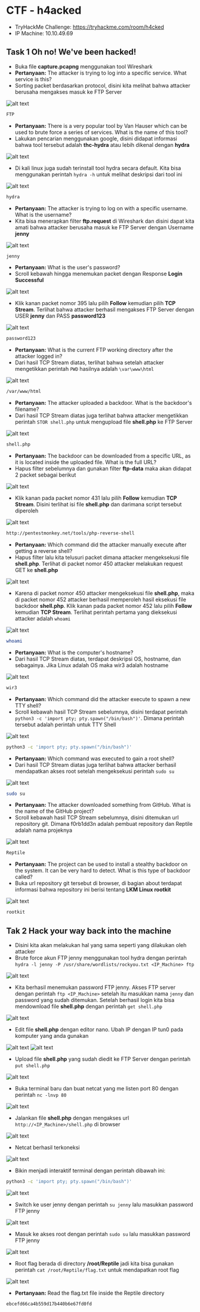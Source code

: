 # CTF - h4acked
- TryHackMe Challenge: https://tryhackme.com/room/h4cked
- IP Machine: 10.10.49.69

## Task 1 Oh no! We've been hacked!
- Buka file **capture.pcapng** menggunakan tool Wireshark
- **Pertanyaan:** The attacker is trying to log into a specific service. What service is this?
- Sorting packet berdasarkan protocol, disini kita melihat bahwa attacker berusaha mengakses masuk ke FTP Server

![alt text](https://github.com/rahardian-dwi-saputra/TryHackMe-WriteUps/blob/main/h4cked/assets/hk%201.JPG)

```sh
FTP
```
- **Pertanyaan:** There is a very popular tool by Van Hauser which can be used to brute force a series of services. What is the name of this tool?
- Lakukan pencarian menggunakan google, disini didapat informasi bahwa tool tersebut adalah **thc-hydra** atau lebih dikenal dengan **hydra**

![alt text](https://github.com/rahardian-dwi-saputra/TryHackMe-WriteUps/blob/main/h4cked/assets/hk%202.JPG)

- Di kali linux juga sudah terinstall tool hydra secara default. Kita bisa menggunakan perintah `hydra -h` untuk melihat deskripsi dari tool ini  

![alt text](https://github.com/rahardian-dwi-saputra/TryHackMe-WriteUps/blob/main/h4cked/assets/hk%203.JPG)

```sh
hydra
```

- **Pertanyaan:** The attacker is trying to log on with a specific username. What is the username?
- Kita bisa menerapkan filter **ftp.request** di Wireshark dan disini dapat kita amati bahwa attacker berusaha masuk ke FTP Server dengan Username **jenny**

![alt text](https://github.com/rahardian-dwi-saputra/TryHackMe-WriteUps/blob/main/h4cked/assets/hk%204.JPG)

```sh
jenny
```

- **Pertanyaan:** What is the user's password?
- Scroll kebawah hingga menemukan packet dengan Response **Login Successful**

![alt text](https://github.com/rahardian-dwi-saputra/TryHackMe-WriteUps/blob/main/h4cked/assets/hk%205.JPG)

- Klik kanan packet nomor 395 lalu pilih **Follow** kemudian pilih **TCP Stream**. Terlihat bahwa attacker berhasil mengakses FTP Server dengan USER **jenny** dan PASS **password123** 

![alt text](https://github.com/rahardian-dwi-saputra/TryHackMe-WriteUps/blob/main/h4cked/assets/hk%206.JPG)

```sh
password123
```

- **Pertanyaan:** What is the current FTP working directory after the attacker logged in?
- Dari hasil TCP Stream diatas, terlihat bahwa setelah attacker mengetikkan perintah `PWD` hasilnya adalah `\var\www\html` 

![alt text](https://github.com/rahardian-dwi-saputra/TryHackMe-WriteUps/blob/main/h4cked/assets/hk%207.JPG)

```sh
/var/www/html
```

- **Pertanyaan:** The attacker uploaded a backdoor. What is the backdoor's filename?
- Dari hasil TCP Stream diatas juga terlihat bahwa attacker mengetikkan perintah `STOR shell.php` untuk mengupload file **shell.php** ke FTP Server

![alt text](https://github.com/rahardian-dwi-saputra/TryHackMe-WriteUps/blob/main/h4cked/assets/hk%208.JPG)

```sh
shell.php
```

- **Pertanyaan:** The backdoor can be downloaded from a specific URL, as it is located inside the uploaded file. What is the full URL?
- Hapus filter sebelumnya dan gunakan filter **ftp-data** maka akan didapat 2 packet sebagai berikut

![alt text](https://github.com/rahardian-dwi-saputra/TryHackMe-WriteUps/blob/main/h4cked/assets/hk%209.JPG)

- Klik kanan pada packet nomor 431 lalu pilih **Follow** kemudian **TCP Stream**. Disini terlihat isi file **shell.php** dan darimana script tersebut diperoleh

![alt text](https://github.com/rahardian-dwi-saputra/TryHackMe-WriteUps/blob/main/h4cked/assets/hk%2010.JPG)

```sh
http://pentestmonkey.net/tools/php-reverse-shell
```

- **Pertanyaan:** Which command did the attacker manually execute after getting a reverse shell?
- Hapus filter lalu kita telusuri packet dimana attacker mengeksekusi file **shell.php**. Terlihat di packet nomor 450 attacker melakukan request GET ke **shell.php**

![alt text](https://github.com/rahardian-dwi-saputra/TryHackMe-WriteUps/blob/main/h4cked/assets/hk%2011.JPG)

- Karena di packet nomor 450 attacker mengeksekusi file **shell.php**, maka di packet nomor 452 attacker berhasil memperoleh hasil eksekusi file backdoor **shell.php**. Klik kanan pada packet nomor 452 lalu pilih **Follow** kemudian **TCP Stream**. Terlihat perintah pertama yang dieksekusi attacker adalah `whoami`

![alt text](https://github.com/rahardian-dwi-saputra/TryHackMe-WriteUps/blob/main/h4cked/assets/hk%2012.JPG)

```sh
whoami
```

- **Pertanyaan:** What is the computer's hostname?
- Dari hasil TCP Stream diatas, terdapat deskripsi OS, hostname, dan sebagainya. Jika Linux adalah OS maka wir3 adalah hostname

![alt text](https://github.com/rahardian-dwi-saputra/TryHackMe-WriteUps/blob/main/h4cked/assets/hk%2013.JPG)

```sh
wir3
```

- **Pertanyaan:** Which command did the attacker execute to spawn a new TTY shell?
- Scroll kebawah hasil TCP Stream sebelumnya, disini terdapat perintah `python3 -c 'import pty; pty.spawn("/bin/bash")'`. Dimana perintah tersebut adalah perintah untuk TTY Shell

![alt text](https://github.com/rahardian-dwi-saputra/TryHackMe-WriteUps/blob/main/h4cked/assets/hk%2014.JPG)

```sh
python3 -c 'import pty; pty.spawn("/bin/bash")'
```

- **Pertanyaan:** Which command was executed to gain a root shell?
- Dari hasil TCP Stream diatas juga terlihat bahwa attacker berhasil mendapatkan akses root setelah mengeksekusi perintah `sudo su`

![alt text](https://github.com/rahardian-dwi-saputra/TryHackMe-WriteUps/blob/main/h4cked/assets/hk%2015.JPG)

```sh
sudo su
```

- **Pertanyaan:** The attacker downloaded something from GitHub. What is the name of the GitHub project?
- Scroll kebawah hasil TCP Stream sebelumnya, disini ditemukan url repository git. Dimana f0rb1dd3n adalah pembuat repository dan Reptile adalah nama projeknya

![alt text](https://github.com/rahardian-dwi-saputra/TryHackMe-WriteUps/blob/main/h4cked/assets/hk%2016.JPG)

```sh
Reptile
```

- **Pertanyaan:** The project can be used to install a stealthy backdoor on the system. It can be very hard to detect. What is this type of backdoor called?
- Buka url repository git tersebut di browser, di bagian about terdapat informasi bahwa repository ini berisi tentang **LKM Linux rootkit**

![alt text](https://github.com/rahardian-dwi-saputra/TryHackMe-WriteUps/blob/main/h4cked/assets/hk%2017.JPG)

```sh
rootkit
```

## Tak 2 Hack your way back into the machine
- Disini kita akan melakukan hal yang sama seperti yang dilakukan oleh attacker
- Brute force akun FTP jenny menggunakan tool hydra dengan perintah `hydra -l jenny -P /usr/share/wordlists/rockyou.txt <IP_Machine> ftp`

![alt text](https://github.com/rahardian-dwi-saputra/TryHackMe-WriteUps/blob/main/h4cked/assets/hk%2018.JPG)

- Kita berhasil menemukan password FTP jenny. Akses FTP server dengan perintah `ftp <IP_Machine>` setelah itu masukkan nama `jenny` dan password yang sudah ditemukan. Setelah berhasil login kita bisa mendownload file **shell.php** dengan perintah `get shell.php`

![alt text](https://github.com/rahardian-dwi-saputra/TryHackMe-WriteUps/blob/main/h4cked/assets/hk%2019.JPG)

- Edit file **shell.php** dengan editor nano. Ubah IP dengan IP tun0 pada komputer yang anda gunakan

![alt text](https://github.com/rahardian-dwi-saputra/TryHackMe-WriteUps/blob/main/h4cked/assets/hk%2020.JPG)
![alt text](https://github.com/rahardian-dwi-saputra/TryHackMe-WriteUps/blob/main/h4cked/assets/hk%2021.JPG)

- Upload file **shell.php** yang sudah diedit ke FTP Server dengan perintah `put shell.php`

![alt text](https://github.com/rahardian-dwi-saputra/TryHackMe-WriteUps/blob/main/h4cked/assets/hk%2022.JPG)

- Buka terminal baru dan buat netcat yang me listen port 80 dengan perintah `nc -lnvp 80`

![alt text](https://github.com/rahardian-dwi-saputra/TryHackMe-WriteUps/blob/main/h4cked/assets/hk%2023.JPG)

- Jalankan file **shell.php** dengan mengakses url `http://<IP_Machine>/shell.php` di browser

![alt text](https://github.com/rahardian-dwi-saputra/TryHackMe-WriteUps/blob/main/h4cked/assets/hk%2024.JPG)

- Netcat berhasil terkoneksi

![alt text](https://github.com/rahardian-dwi-saputra/TryHackMe-WriteUps/blob/main/h4cked/assets/hk%2025.JPG)

- Bikin menjadi interaktif terminal dengan perintah dibawah ini:
```sh
python3 -c 'import pty; pty.spawn("/bin/bash")'
```

![alt text](https://github.com/rahardian-dwi-saputra/TryHackMe-WriteUps/blob/main/h4cked/assets/hk%2026.JPG)

- Switch ke user jenny dengan perintah `su jenny` lalu masukkan password FTP jenny

![alt text](https://github.com/rahardian-dwi-saputra/TryHackMe-WriteUps/blob/main/h4cked/assets/hk%2027.JPG)

- Masuk ke akses root dengan perintah `sudo su` lalu masukkan password FTP jenny

![alt text](https://github.com/rahardian-dwi-saputra/TryHackMe-WriteUps/blob/main/h4cked/assets/hk%2028.JPG)

- Root flag berada di directory **/root/Reptile** jadi kita bisa gunakan perintah `cat /root/Reptile/flag.txt` untuk mendapatkan root flag

![alt text](https://github.com/rahardian-dwi-saputra/TryHackMe-WriteUps/blob/main/h4cked/assets/hk%2029.JPG)

- **Pertanyaan:** Read the flag.txt file inside the Reptile directory
```sh
ebcefd66ca4b559d17b440b6e67fd0fd
```